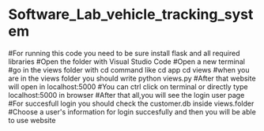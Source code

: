 # Software_Lab_vehicle_tracking_system
#For running this code you need to be sure install flask and all required libraries
#Open the folder with Visual Studio Code
#Open a new terminal
#go in the views folder with cd command like cd app cd views
#when you are in the views folder you should write python views.py
#After that website will open in localhost:5000
#You can ctrl click on terminal or directly type localhost:5000 in browser
#After that all,you will see the login user page
#For succesfull login you should check the customer.db inside views.folder
#Choose a user's information for login succesfully and then you will be able to use website
